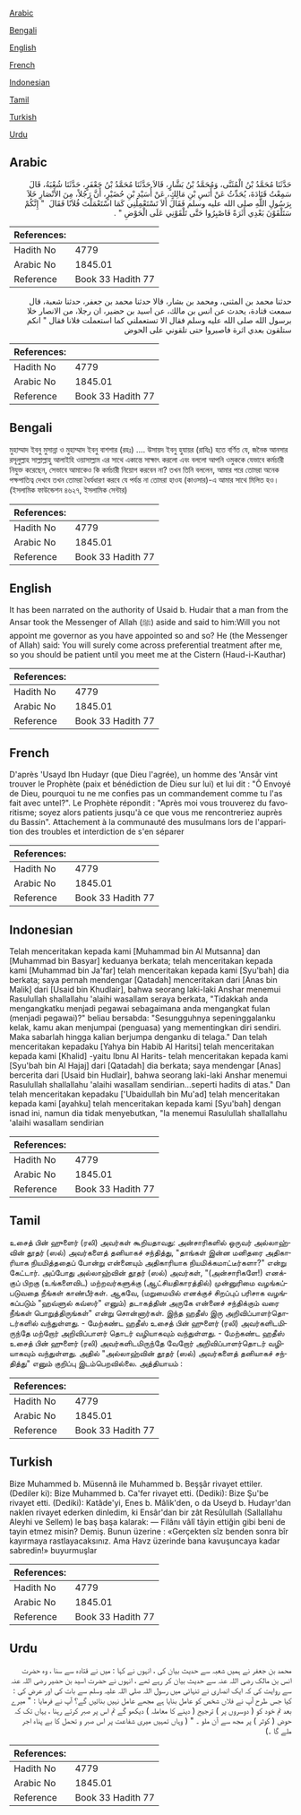 [Arabic](#arabic)

[Bengali](#bengali)

[English](#english)

[French](#french)

[Indonesian](#indonesian)

[Tamil](#tamil)

[Turkish](#turkish)

[Urdu](#urdu)

## Arabic


<div dir="rtl" lang="ar" style={{fontSize:'larger',backgroundColor:'#f8f9fa',padding:20}}>
حَدَّثَنَا مُحَمَّدُ بْنُ الْمُثَنَّى، وَمُحَمَّدُ بْنُ بَشَّارٍ، قَالاَ حَدَّثَنَا مُحَمَّدُ بْنُ جَعْفَرٍ، حَدَّثَنَا شُعْبَةُ، قَالَ سَمِعْتُ قَتَادَةَ، يُحَدِّثُ عَنْ أَنَسِ بْنِ مَالِكٍ، عَنْ أُسَيْدِ بْنِ حُضَيْرٍ، أَنَّ رَجُلاً، مِنَ الأَنْصَارِ خَلاَ بِرَسُولِ اللَّهِ صلى الله عليه وسلم فَقَالَ أَلاَ تَسْتَعْمِلُنِي كَمَا اسْتَعْمَلْتَ فُلاَنًا فَقَالَ ‏ "‏ إِنَّكُمْ سَتَلْقَوْنَ بَعْدِي أَثَرَةً فَاصْبِرُوا حَتَّى تَلْقَوْنِي عَلَى الْحَوْضِ ‏"‏ ‏.‏
</div>
<div style={{backgroundColor:'#f8f9fa',padding:20, marginBottom: 10}}><table> <thead> <tr> <th>References:</th> <th></th> </tr> </thead> <tbody><tr><td>Hadith No</td><td>4779</td></tr><tr><td>Arabic No</td><td>1845.01</td></tr><tr><td>Reference</td><td>Book 33 Hadith 77</td></tr></tbody></table></div>


<div dir="rtl" lang="ar" style={{fontSize:'larger',backgroundColor:'#f8f9fa',padding:20}}>
حدثنا محمد بن المثنى، ومحمد بن بشار، قالا حدثنا محمد بن جعفر، حدثنا شعبة، قال سمعت قتادة، يحدث عن انس بن مالك، عن اسيد بن حضير، ان رجلا، من الانصار خلا برسول الله صلى الله عليه وسلم فقال الا تستعملني كما استعملت فلانا فقال " انكم ستلقون بعدي اثرة فاصبروا حتى تلقوني على الحوض
</div>
<div style={{backgroundColor:'#f8f9fa',padding:20, marginBottom: 10}}><table> <thead> <tr> <th>References:</th> <th></th> </tr> </thead> <tbody><tr><td>Hadith No</td><td>4779</td></tr><tr><td>Arabic No</td><td>1845.01</td></tr><tr><td>Reference</td><td>Book 33 Hadith 77</td></tr></tbody></table></div>

## Bengali


<div dir="ltr" lang="bn" style={{fontSize:'larger',backgroundColor:'#f8f9fa',padding:20}}>
মুহাম্মাদ ইবনু মুসান্না ও মুহাম্মাদ ইবনু বাশশার (রহঃ) .... উসায়দ ইবনু হুযায়র (রাযিঃ) হতে বর্ণিত যে, জনৈক আনসার রসূলুল্লাহ সাল্লাল্লাহু আলাইহি ওয়াসাল্লাম এর সাথে একান্তে সাক্ষাৎ করলো এবং বললো আপনি ওমুককে যেভাবে কর্মচারী নিযুক্ত করেছেন, সেভাবে আমাকেও কি কর্মচারী নিয়োগ করবেন না? তখন তিনি বললেন, আমার পরে তোমরা অনেক পক্ষপাতিত্ব দেখবে তখন তোমরা ধৈর্যধারণ করবে যে পর্যন্ত না তোমরা হাওয (কাওসার)-এ আমার সাথে মিলিত হও। (ইসলামিক ফাউন্ডেশন ৪৬২৭, ইসলামিক সেন্টার)
</div>
<div style={{backgroundColor:'#f8f9fa',padding:20, marginBottom: 10}}><table> <thead> <tr> <th>References:</th> <th></th> </tr> </thead> <tbody><tr><td>Hadith No</td><td>4779</td></tr><tr><td>Arabic No</td><td>1845.01</td></tr><tr><td>Reference</td><td>Book 33 Hadith 77</td></tr></tbody></table></div>

## English


<div dir="ltr" lang="en" style={{fontSize:'larger',backgroundColor:'#f8f9fa',padding:20}}>
It has been narrated on the authority of Usaid b. Hudair that a man from the Ansar took the Messenger of Allah (ﷺ) aside and said to him:Will you not appoint me governor as you have appointed so and so? He (the Messenger of Allah) said: You will surely come across preferential treatment after me, so you should be patient until you meet me at the Cistern (Haud-i-Kauthar)
</div>
<div style={{backgroundColor:'#f8f9fa',padding:20, marginBottom: 10}}><table> <thead> <tr> <th>References:</th> <th></th> </tr> </thead> <tbody><tr><td>Hadith No</td><td>4779</td></tr><tr><td>Arabic No</td><td>1845.01</td></tr><tr><td>Reference</td><td>Book 33 Hadith 77</td></tr></tbody></table></div>

## French


<div dir="ltr" lang="fr" style={{fontSize:'larger',backgroundColor:'#f8f9fa',padding:20}}>
D'après 'Usayd Ibn Hudayr (que Dieu l'agrée), un homme des 'Ansâr vint trouver le Prophète (paix et bénédiction de Dieu sur lui) et lui dit : "Ô Envoyé de Dieu, pourquoi tu ne me confies pas un commandement comme tu l'as fait avec untel?". Le Prophète répondit : "Après moi vous trouverez du favoritisme; soyez alors patients jusqu'à ce que vous me rencontreriez auprès du Bassin". Attachement à la communauté des musulmans lors de l'apparition des troubles et interdiction de s'en séparer
</div>
<div style={{backgroundColor:'#f8f9fa',padding:20, marginBottom: 10}}><table> <thead> <tr> <th>References:</th> <th></th> </tr> </thead> <tbody><tr><td>Hadith No</td><td>4779</td></tr><tr><td>Arabic No</td><td>1845.01</td></tr><tr><td>Reference</td><td>Book 33 Hadith 77</td></tr></tbody></table></div>

## Indonesian


<div dir="ltr" lang="id" style={{fontSize:'larger',backgroundColor:'#f8f9fa',padding:20}}>
Telah menceritakan kepada kami [Muhammad bin Al Mutsanna] dan [Muhammad bin Basyar] keduanya berkata; telah menceritakan kepada kami [Muhammad bin Ja'far] telah menceritakan kepada kami [Syu'bah] dia berkata; saya pernah mendengar [Qatadah] menceritakan dari [Anas bin Malik] dari [Usaid bin Khudlair], bahwa seorang laki-laki Anshar menemui Rasulullah shallallahu 'alaihi wasallam seraya berkata, "Tidakkah anda mengangkatku menjadi pegawai sebagaimana anda mengangkat fulan (menjadi pegawai)?" beliau bersabda: "Sesungguhnya sepeninggalanku kelak, kamu akan menjumpai (penguasa) yang mementingkan diri sendiri. Maka sabarlah hingga kalian berjumpa denganku di telaga." Dan telah menceritakan kepadaku [Yahya bin Habib Al Haritsi] telah menceritakan kepada kami [Khalid] -yaitu Ibnu Al Harits- telah menceritakan kepada kami [Syu'bah bin Al Hajaj] dari [Qatadah] dia berkata; saya mendengar [Anas] bercerita dari [Usaid bin Hudlair], bahwa seorang laki-laki Anshar menemui Rasulullah shallallahu 'alaihi wasallam sendirian…seperti hadits di atas." Dan telah menceritakan kepadaku ['Ubaidullah bin Mu'ad] telah menceritakan kepada kami [ayahku] telah menceritakan kepada kami [Syu'bah] dengan isnad ini, namun dia tidak menyebutkan, "Ia menemui Rasulullah shallallahu 'alaihi wasallam sendirian
</div>
<div style={{backgroundColor:'#f8f9fa',padding:20, marginBottom: 10}}><table> <thead> <tr> <th>References:</th> <th></th> </tr> </thead> <tbody><tr><td>Hadith No</td><td>4779</td></tr><tr><td>Arabic No</td><td>1845.01</td></tr><tr><td>Reference</td><td>Book 33 Hadith 77</td></tr></tbody></table></div>

## Tamil


<div dir="ltr" lang="ta" style={{fontSize:'larger',backgroundColor:'#f8f9fa',padding:20}}>
உசைத் பின் ஹுளைர் (ரலி) அவர்கள் கூறியதாவது: அன்சாரிகளில் ஒருவர் அல்லாஹ்வின் தூதர் (ஸல்) அவர்களைத் தனியாகச் சந்தித்து, "தாங்கள் இன்ன மனிதரை அதிகாரியாக நியமித்ததைப் போன்று என்னையும் அதிகாரியாக நியமிக்கமாட்டீர்களா?" என்று கேட்டார். அப்போது அல்லாஹ்வின் தூதர் (ஸல்) அவர்கள், "(அன்சாரிகளே!) எனக்குப் பிறகு (உங்களைவிட) மற்றவர்களுக்கு (ஆட்சியதிகாரத்தில்) முன்னுரிமை வழங்கப்படுவதை நீங்கள் காண்பீர்கள். ஆகவே, (மறுமையில் எனக்குச் சிறப்புப் பரிசாக வழங்கப்படும் "ஹவ்ளுல் கவ்ஸர்" எனும்) தடாகத்தின் அருகே என்னைச் சந்திக்கும் வரை நீங்கள் பொறுத்திருங்கள்" என்று சொன்னார்கள். இந்த ஹதீஸ் இரு அறிவிப்பாளர்தொடர்களில் வந்துள்ளது. - மேற்கண்ட ஹதீஸ் உசைத் பின் ஹுளைர் (ரலி) அவர்களிடமிருந்தே மற்றோர் அறிவிப்பாளர் தொடர் வழியாகவும் வந்துள்ளது. - மேற்கண்ட ஹதீஸ் உசைத் பின் ஹுளைர் (ரலி) அவர்களிடமிருந்தே வேறோர் அறிவிப்பாளர்தொடர் வழியாகவும் வந்துள்ளது. அதில் "அல்லாஹ்வின் தூதர் (ஸல்) அவர்களைத் தனியாகச் சந்தித்து" எனும் குறிப்பு இடம்பெறவில்லை. அத்தியாயம் :
</div>
<div style={{backgroundColor:'#f8f9fa',padding:20, marginBottom: 10}}><table> <thead> <tr> <th>References:</th> <th></th> </tr> </thead> <tbody><tr><td>Hadith No</td><td>4779</td></tr><tr><td>Arabic No</td><td>1845.01</td></tr><tr><td>Reference</td><td>Book 33 Hadith 77</td></tr></tbody></table></div>

## Turkish


<div dir="ltr" lang="tr" style={{fontSize:'larger',backgroundColor:'#f8f9fa',padding:20}}>
Bize Muhammed b. Müsennâ ile Muhammed b. Beşşâr rivayet ettiler. (Dediler ki): Bize Muhammed b. Ca'fer rivayet etti. (Dediki): Bize Şu'be rivayet etti. (Dediki): Katâde'yi, Enes b. Mâlik'den, o da Useyd b. Hudayr'dan naklen rivayet ederken dinledim, ki Ensâr'dan bir zât Resûlullah (Sallallahu Aleyhi ve Sellem) le baş başa kalarak: — Filânı vâlî tâyin ettiğin gibi beni de tayin etmez misin? Demiş. Bunun üzerine : «Gerçekten sîz benden sonra bîr kayırmaya rastlayacaksınız. Ama Havz üzerinde bana kavuşuncaya kadar sabredin!» buyurmuşlar
</div>
<div style={{backgroundColor:'#f8f9fa',padding:20, marginBottom: 10}}><table> <thead> <tr> <th>References:</th> <th></th> </tr> </thead> <tbody><tr><td>Hadith No</td><td>4779</td></tr><tr><td>Arabic No</td><td>1845.01</td></tr><tr><td>Reference</td><td>Book 33 Hadith 77</td></tr></tbody></table></div>

## Urdu


<div dir="rtl" lang="ur" style={{fontSize:'larger',backgroundColor:'#f8f9fa',padding:20}}>
محمد بن جعفر نے ہمیں شعبہ سے حدیث بیان کی ، انہوں نے کہا : میں نے قتادہ سے سنا ، وہ حضرت انس بن مالک رضی اللہ عنہ سے حدیث بیان کر رہے تھے ، انہوں نے حضرت اسید بن حضیر رضی اللہ عنہ سے روایت کی کہ ایک انصاری نے تنہائی میں رسول اللہ صلی اللہ علیہ وسلم سے بات کی اور عرض کی : کیا جس طرح آپ نے فلاں شخص کو عامل بنایا ہے مجھے عامل نہیں بنائیں گے؟ آپ نے فرمایا : " میرے بعد تم خود کو ( دوسروں پر ) ترجیح ( دینے کا معاملہ ) دیکھو گے تم اس پر صبر کرتے رہنا ، یہاں تک کہ حوض ( کوثر ) پر مجھ سے آن ملو ۔ " ( وہاں تمہیں میری شفاعت پر اس صبر و تحمل کا بے پناہ اجر ملے گا ۔)
</div>
<div style={{backgroundColor:'#f8f9fa',padding:20, marginBottom: 10}}><table> <thead> <tr> <th>References:</th> <th></th> </tr> </thead> <tbody><tr><td>Hadith No</td><td>4779</td></tr><tr><td>Arabic No</td><td>1845.01</td></tr><tr><td>Reference</td><td>Book 33 Hadith 77</td></tr></tbody></table></div>